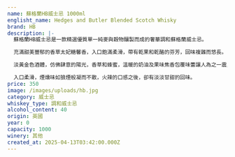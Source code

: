 ```yaml
---
name: 蘇格蘭HB威士忌 1000ml
englisht_name: Hedges and Butler Blended Scotch Whisky
brand: HB
description: |-
  蘇格蘭HB威士忌是一款精選優質單一純麥與穀物釀製而成的奢華調和蘇格蘭威士忌。

  充滿甜美豐郁的香草太妃糖馨香，入口飽滿柔滑，帶有乾果和乾酪的芬芳，回味複雜而悠長。

  淡黃金色酒體，仿佛肆意的陽光，香草和蜂蜜，溫暖的奶油及果味焦香包覆味蕾讓人為之一震，

  入口柔滑，煙燻味如狼煙般凝而不散，火辣的口感之後，卻有淡淡甘甜的回味。
price: 350
image: /images/uploads/hb.jpg
category: 威士忌
whiskey_type: 調和威士忌
alcohol_content: 40
origin: 英國
year: 0
capacity: 1000
winery: 其他
created_at: 2025-04-13T03:42:00.000Z
---
```

